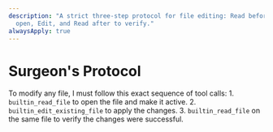 ```yaml
---
description: "A strict three-step protocol for file editing: Read before to
  open, Edit, and Read after to verify."
alwaysApply: true
---
```


# Surgeon's Protocol

To modify any file, I must follow this exact sequence of tool calls: 1. `builtin_read_file` to open the file and make it active. 2. `builtin_edit_existing_file` to apply the changes. 3. `builtin_read_file` on the same file to verify the changes were successful.
